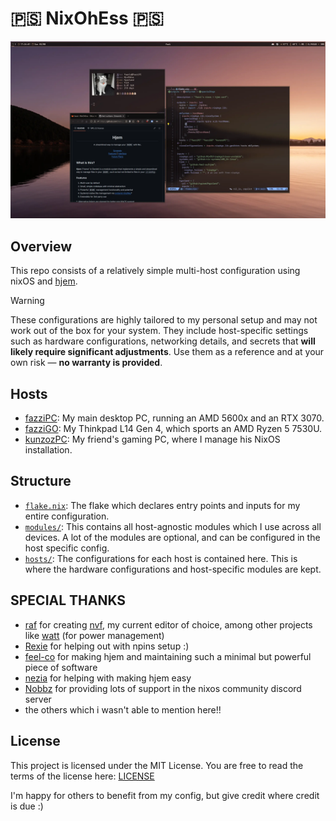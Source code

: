 # 🇵🇸 NixOhEss 🇵🇸

![NixOhEss Screenshot](showcase.webp)

## Overview

This repo consists of a relatively simple multi-host configuration using nixOS
and [hjem](https://github.com/feel-co/hjem).

> [!WARNING]
> These configurations are highly tailored to my personal setup and may not work
> out of the box for your system. They include host-specific settings such as
> hardware configurations, networking details, and secrets that **will likely
> require significant adjustments**. Use them as a reference and at your own
> risk — **no warranty is provided**.

## Hosts

- [fazziPC](./hosts/fazziPC): My main desktop PC, running an AMD 5600x and an
  RTX 3070.
- [fazziGO](./hosts/fazziGO): My Thinkpad L14 Gen 4, which sports an AMD Ryzen 5
  7530U.
- [kunzozPC](./hosts/kunzozPC): My friend's gaming PC, where I manage his NixOS
  installation.

## Structure

- [`flake.nix`](./flake.nix): The flake which declares entry points and inputs
  for my entire configuration.
- [`modules/`](./modules/): This contains all host-agnostic modules which I use
  across all devices. A lot of the modules are optional, and can be configured
  in the host specific config.
- [`hosts/`](./hosts/): The configurations for each host is contained here. This
  is where the hardware configurations and host-specific modules are kept.

## SPECIAL THANKS

- [raf](https://github.com/NotAShelf) for creating
  [nvf](https://github.com/NotAShelf/nvf), my current editor of choice, among
  other projects like [watt](https://github.com/NotAShelf/watt) (for power
  management)
- [Rexie](https://github.com/Rexcrazy804/Zaphkiel) for helping out with npins
  setup :)
- [feel-co](https://github.com/feel-co) for making hjem and maintaining such a
  minimal but powerful piece of software
- [nezia](https://github.com/nezia1) for helping with making hjem easy
- [Nobbz](https://github.com/NobbZ) for providing lots of support in the nixos
  community discord server
- the others which i wasn't able to mention here!!

## License

This project is licensed under the MIT License. You are free to read the terms
of the license here: [LICENSE](./LICENSE)

I'm happy for others to benefit from my config, but give credit where credit is
due :)
